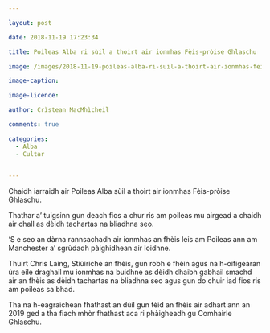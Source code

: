 ```yaml
---

layout: post

date: 2018-11-19 17:23:34

title: Poileas Alba ri sùil a thoirt air ionmhas Fèis-pròise Ghlaschu

image: /images/2018-11-19-poileas-alba-ri-suil-a-thoirt-air-ionmhas-feis-proise-ghlaschu.jpg

image-caption:

image-licence:

author: Crìstean MacMhìcheil

comments: true

categories:
  - Alba
  - Cultar
  

---
```


Chaidh iarraidh air Poileas Alba sùil a thoirt air ionmhas Fèis-pròise Ghlaschu.

<!--more-->

Thathar a&#8217; tuigsinn gun deach fios a chur ris am poileas mu airgead a chaidh air chall as dèidh tachartas na bliadhna seo.

&#8216;S e seo an dàrna rannsachadh air ionmhas an fhèis leis am Poileas ann am Manchester a&#8217; sgrùdadh pàighidhean air loidhne.

Thuirt Chris Laing, Stiùiriche an fhèis, gun robh e fhèin agus na h-oifigearan ùra eile draghail mu ionmhas na buidhne as dèidh dhaibh gabhail smachd air an fhèis as dèidh tachartas na bliadhna seo agus gun do chuir iad fios ris am poileas sa bhad.

Tha na h-eagraichean fhathast an dùil gun tèid an fhèis air adhart ann an 2019 ged a tha fiach mhòr fhathast aca ri phàigheadh gu Comhairle Ghlaschu.
